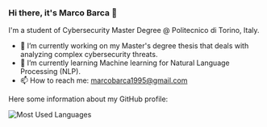 ### Hi there, it's Marco Barca 👋

I'm a student of Cybersecurity Master Degree @ Politecnico di Torino, Italy.

- 🔭 I’m currently working on my Master's degree thesis that deals with analyzing complex cybersecurity threats.
- 🌱 I’m currently learning Machine learning for Natural Language Processing (NLP).
- 📫 How to reach me: marcobarca1995@gmail.com

Here some information about my GitHub profile:

![Most Used Languages](https://github-readme-stats.vercel.app/api/top-langs/?username=marcobarca&layout=compact&langs_count=8&theme=react&hide_border=true) 

